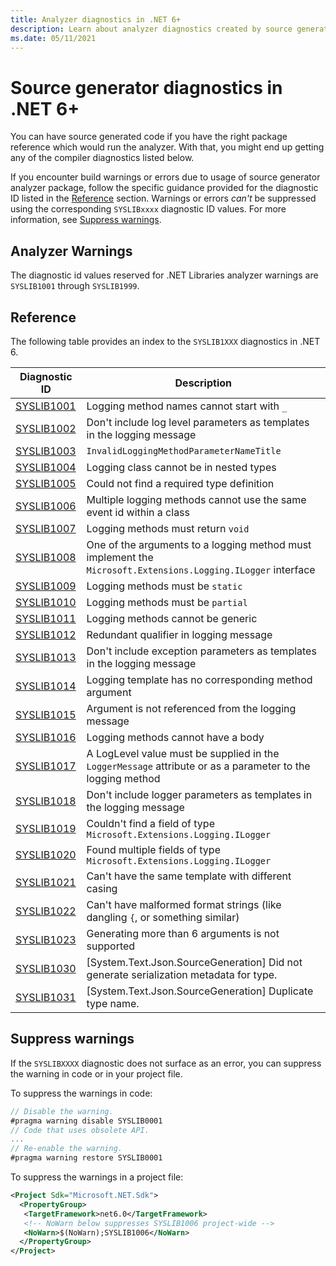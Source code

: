 ```yaml
---
title: Analyzer diagnostics in .NET 6+
description: Learn about analyzer diagnostics created by source generators in .NET 6 and later versions that produce SYSLIB compiler warnings.
ms.date: 05/11/2021
---
```


# Source generator diagnostics in .NET 6+

You can have source generated code if you have the right package reference which would run the analyzer. With that, you might end up getting any of the compiler diagnostics listed below.

If you encounter build warnings or errors due to usage of source generator analyzer package, follow the specific guidance provided for the diagnostic ID listed in the [Reference](#reference) section. Warnings or errors *can't* be suppressed using the corresponding `SYSLIBxxxx` diagnostic ID values. For more information, see [Suppress warnings](#suppress-warnings).

## Analyzer Warnings

The diagnostic id values reserved for .NET Libraries analyzer warnings are `SYSLIB1001` through `SYSLIB1999`.

## Reference

The following table provides an index to the `SYSLIB1XXX` diagnostics in .NET 6.

| Diagnostic ID      | Description                                                                                                  |
|--------------------|--------------------------------------------------------------------------------------------------------------|
| [SYSLIB1001][1001] | Logging method names cannot start with `_`                                                                   |
| [SYSLIB1002][1002] | Don't include log level parameters as templates in the logging message                                       |
| [SYSLIB1003][1003] | `InvalidLoggingMethodParameterNameTitle`                                                                     |
| [SYSLIB1004][1004] | Logging class cannot be in nested types                                                                      |
| [SYSLIB1005][1005] | Could not find a required type definition                                                                    |
| [SYSLIB1006][1006] | Multiple logging methods cannot use the same event id within a class                                         |
| [SYSLIB1007][1007] | Logging methods must return `void`                                                                           |
| [SYSLIB1008][1008] | One of the arguments to a logging method must implement the `Microsoft.Extensions.Logging.ILogger` interface |
| [SYSLIB1009][1009] | Logging methods must be `static`                                                                             |
| [SYSLIB1010][1010] | Logging methods must be `partial`                                                                            |
| [SYSLIB1011][1011] | Logging methods cannot be generic                                                                            |
| [SYSLIB1012][1012] | Redundant qualifier in logging message                                                                       |
| [SYSLIB1013][1013] | Don't include exception parameters as templates in the logging message                                       |
| [SYSLIB1014][1014] | Logging template has no corresponding method argument                                                        |
| [SYSLIB1015][1015] | Argument is not referenced from the logging message                                                          |
| [SYSLIB1016][1016] | Logging methods cannot have a body                                                                           |
| [SYSLIB1017][1017] | A LogLevel value must be supplied in the `LoggerMessage` attribute or as a parameter to the logging method   |
| [SYSLIB1018][1018] | Don't include logger parameters as templates in the logging message                                          |
| [SYSLIB1019][1019] | Couldn't find a field of type `Microsoft.Extensions.Logging.ILogger`                                         |
| [SYSLIB1020][1020] | Found multiple fields of type `Microsoft.Extensions.Logging.ILogger`                                         |
| [SYSLIB1021][1021] | Can't have the same template with different casing                                                           |
| [SYSLIB1022][1022] | Can't have malformed format strings (like dangling `{`, or something similar)                                |
| [SYSLIB1023][1023] | Generating more than 6 arguments is not supported                                                            |
| [SYSLIB1030][1030] | [System.Text.Json.SourceGeneration] Did not generate serialization metadata for type.                        |
| [SYSLIB1031][1031] | [System.Text.Json.SourceGeneration] Duplicate type name.                                                     |

## Suppress warnings

If the `SYSLIBXXXX` diagnostic does not surface as an error, you can suppress the warning in code or in your project file.

To suppress the warnings in code:

```csharp
// Disable the warning.
#pragma warning disable SYSLIB0001
// Code that uses obsolete API.
...
// Re-enable the warning.
#pragma warning restore SYSLIB0001
```

To suppress the warnings in a project file:

```xml
<Project Sdk="Microsoft.NET.Sdk">
  <PropertyGroup>
   <TargetFramework>net6.0</TargetFramework>
   <!-- NoWarn below suppresses SYSLIB1006 project-wide -->
   <NoWarn>$(NoWarn);SYSLIB1006</NoWarn>
  </PropertyGroup>
</Project>
```

[1001]: syslib-warnings/syslib1001.md
[1002]: syslib-warnings/syslib1002.md
[1003]: syslib-warnings/syslib1003.md
[1004]: syslib-warnings/syslib1004.md
[1005]: syslib-warnings/syslib1005.md
[1006]: syslib-warnings/syslib1006.md
[1007]: syslib-warnings/syslib1007.md
[1008]: syslib-warnings/syslib1008.md
[1009]: syslib-warnings/syslib1009.md
[1010]: syslib-warnings/syslib1010.md
[1011]: syslib-warnings/syslib1011.md
[1012]: syslib-warnings/syslib1012.md
[1013]: syslib-warnings/syslib1013.md
[1014]: syslib-warnings/syslib1014.md
[1015]: syslib-warnings/syslib1015.md
[1016]: syslib-warnings/syslib1016.md
[1017]: syslib-warnings/syslib1017.md
[1018]: syslib-warnings/syslib1018.md
[1019]: syslib-warnings/syslib1019.md
[1020]: syslib-warnings/syslib1020.md
[1021]: syslib-warnings/syslib1021.md
[1022]: syslib-warnings/syslib1022.md
[1023]: syslib-warnings/syslib1023.md
[1030]: syslib-warnings/syslib1030.md
[1031]: syslib-warnings/syslib1031.md
